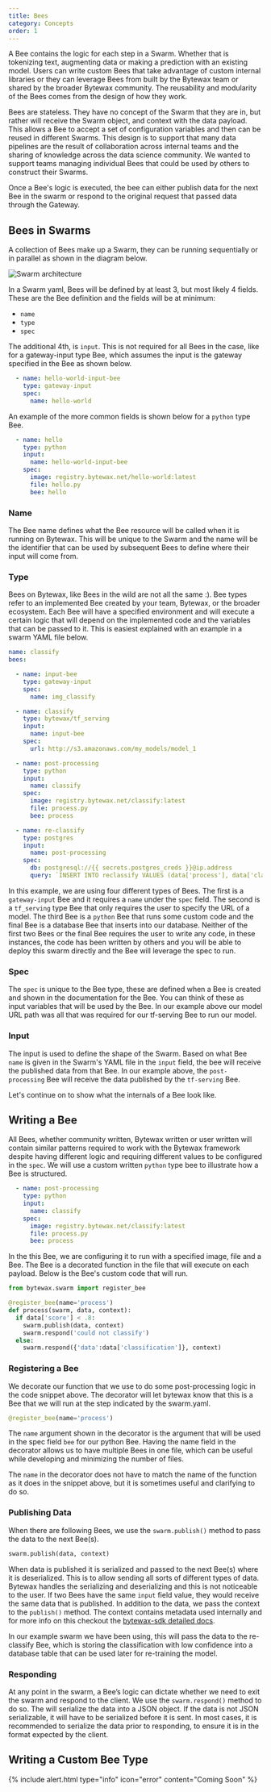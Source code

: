 ```yaml
---
title: Bees
category: Concepts
order: 1
---
```


A Bee contains the logic for each step in a Swarm. Whether that is tokenizing text, augmenting data or making a prediction with an existing model. Users can write custom Bees that take advantage of custom internal libraries or they can leverage Bees from built by the Bytewax team or shared by the broader Bytewax community. The reusability and modularity of the Bees comes from the design of how they work.

Bees are stateless. They have no concept of the Swarm that they are in, but rather will receive the Swarm object, and context with the data payload. This allows a Bee to accept a set of configuration variables and then can be reused in different Swarms. This design is to support that many data pipelines are the result of collaboration across internal teams and the sharing of knowledge across the data science community. We wanted to support teams managing individual Bees that could be used by others to construct their Swarms.

Once a Bee's logic is executed, the bee can either publish data for the next Bee in the swarm or respond to the original request that passed data through the Gateway.

## Bees in Swarms

A collection of Bees make up a Swarm, they can be running sequentially or in parallel as shown in the diagram below.

![Swarm architecture](/assets/images/docs/swarm_architecture.svg)

In a Swarm yaml, Bees will be defined by at least 3, but most likely 4 fields. These are the Bee definition and the fields will be at minimum:
- `name`
- `type`
- `spec`

The additional 4th, is `input`. This is not required for all Bees in the case, like for a gateway-input type Bee, which assumes the input is the gateway specified in the Bee as shown below.

```yaml
  - name: hello-world-input-bee
    type: gateway-input
    spec:
      name: hello-world
```

An example of the more common fields is shown below for a `python` type Bee.

```yaml
  - name: hello
    type: python
    input:
      name: hello-world-input-bee
    spec:
      image: registry.bytewax.net/hello-world:latest
      file: hello.py
      bee: hello
```

### Name

The Bee name defines what the Bee resource will be called when it is running on Bytewax. This will be unique to the Swarm and the name will be the identifier that can be used by subsequent Bees to define where their input will come from.

### Type

Bees on Bytewax, like Bees in the wild are not all the same :). Bee types refer to an implemented Bee created by your team, Bytewax, or the broader ecosystem. Each Bee will have a specified environment and will execute a certain logic that will depend on the implemented code and the variables that can be passed to it. This is easiest explained with an example in a swarm YAML file below.

```yaml
name: classify
bees:

  - name: input-bee
    type: gateway-input
    spec:
      name: img_classify

  - name: classify
    type: bytewax/tf_serving
    input:
      name: input-bee
    spec:
      url: http://s3.amazonaws.com/my_models/model_1

  - name: post-processing
    type: python
    input: 
      name: classify
    spec:
      image: registry.bytewax.net/classify:latest
      file: process.py
      bee: process

  - name: re-classify
    type: postgres
    input: 
      name: post-processing
    spec:
      db: postgresql://{{ secrets.postgres_creds }}@ip.address
      query: `INSERT INTO reclassify VALUES (data['process'], data['classification'], data['score'])`
```

In this example, we are using four different types of Bees. The first is a `gateway-input` Bee and it requires a `name` under the `spec` field. The second is a `tf_serving` type Bee that only requires the user to specify the URL of a model. The third Bee is a `python` Bee that runs some custom code and the final Bee is a database Bee that inserts into our database. Neither of the first two Bees or the final Bee requires the user to write any code, in these instances, the code has been written by others and you will be able to deploy this swarm directly and the Bee will leverage the spec to run.

### Spec

The `spec` is unique to the Bee type, these are defined when a Bee is created and shown in the documentation for the Bee. You can think of these as input variables that will be used by the Bee. In our example above our model URL path was all that was required for our tf-serving Bee to run our model.

### Input

The input is used to define the shape of the Swarm. Based on what Bee `name` is given in the Swarm's YAML file in the `input` field, the bee will receive the published data from that Bee. In our example above, the `post-processing` Bee will receive the data published by the `tf-serving` Bee.

Let's continue on to show what the internals of a Bee look like.

## Writing a Bee

All Bees, whether community written, Bytewax written or user written will contain similar patterns required to work with the Bytewax framework despite having different logic and requiring different values to be configured in the `spec`. We will use a custom written `python` type bee to illustrate how a Bee is structured.

```yaml
  - name: post-processing
    type: python
    input: 
      name: classify
    spec:
      image: registry.bytewax.net/classify:latest
      file: process.py
      bee: process
```

In the this Bee, we are configuring it to run with a specified image, file and a Bee. The Bee is a decorated function in the file that will execute on each payload. Below is the Bee's custom code that will run.

```python
from bytewax.swarm import register_bee

@register_bee(name='process')
def process(swarm, data, context):
  if data['score'] < .8:
    swarm.publish(data, context)
    swarm.respond('could not classify')
  else:
    swarm.respond({'data':data['classification']}, context)
```

### Registering a Bee

We decorate our function that we use to do some post-processing logic in the code snippet above. The decorator will let bytewax know that this is a Bee that we will run at the step indicated by the swarm.yaml.

```python
@register_bee(name='process')
```

The `name` argument shown in the decorator is the argument that will be used in the spec field `bee` for our python Bee. Having the name field in the decorator allows us to have multiple Bees in one file, which can be useful while developing and minimizing the number of files. 

The `name` in the decorator does not have to match the name of the function as it does in the snippet above, but it is sometimes useful and clarifying to do so.

### Publishing Data

When there are following Bees, we use the `swarm.publish()` method to pass the data to the next Bee(s).

```python
swarm.publish(data, context)
```

 When data is published it is serialized and passed to the next Bee(s) where it is deserialized. This is to allow sending all sorts of different types of data. Bytewax handles the serializing and deserializing and this is not noticeable to the user. If two Bees have the same `input` field value, they would receive the same data that is published. In addition to the data, we pass the context to the `publish()` method. The context contains metadata used internally and for more info on this checkout the [bytewax-sdk detailed docs](../sdk).

In our example swarm we have been using, this will pass the data to the re-classify Bee, which is storing the classification with low confidence into a database table that can be used later for re-training the model.

### Responding

At any point in the swarm, a Bee’s logic can dictate whether we need to exit the swarm and respond to the client. We use the `swarm.respond()` method to do so. The will serialize the data into a JSON object. If the data is not JSON serializable, it will have to be serialized before it is sent. In most cases, it is recommended to serialize the data prior to responding, to ensure it is in the format expected by the client.

## Writing a Custom Bee Type

{% include alert.html type="info" icon="error" content="Coming Soon" %}
